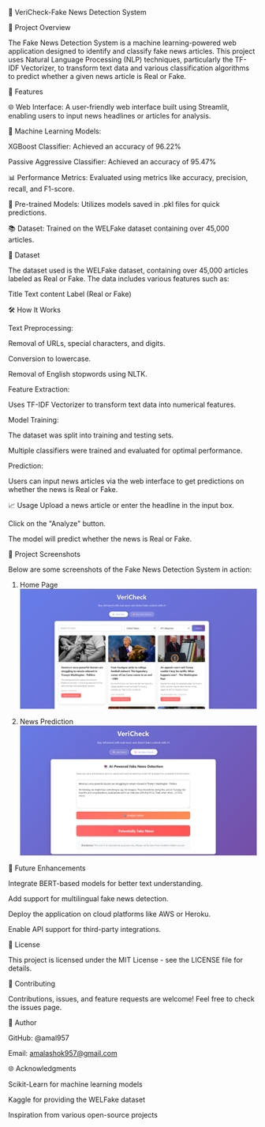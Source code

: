 📰 VeriCheck-Fake News Detection System

🌟 Project Overview

The Fake News Detection System is a machine learning-powered web application designed to identify and classify fake news articles. 
This project uses Natural Language Processing (NLP) techniques, particularly the TF-IDF Vectorizer, to transform text data and various classification algorithms to predict whether a given news article is Real or Fake.

🚀 Features

🌐 Web Interface: A user-friendly web interface built using Streamlit, enabling users to input news headlines or articles for analysis.

🧠 Machine Learning Models:

XGBoost Classifier: Achieved an accuracy of 96.22%

Passive Aggressive Classifier: Achieved an accuracy of 95.47%

📊 Performance Metrics: Evaluated using metrics like accuracy, precision, recall, and F1-score.

📄 Pre-trained Models: Utilizes models saved in .pkl files for quick predictions.

📚 Dataset: Trained on the WELFake dataset containing over 45,000 articles.

📂 Dataset

The dataset used is the WELFake dataset, containing over 45,000 articles labeled as Real or Fake. The data includes various features such as:

Title
Text content
Label (Real or Fake)


🛠️ How It Works

Text Preprocessing:

Removal of URLs, special characters, and digits.

Conversion to lowercase.

Removal of English stopwords using NLTK.

Feature Extraction:

Uses TF-IDF Vectorizer to transform text data into numerical features.

Model Training:

The dataset was split into training and testing sets.

Multiple classifiers were trained and evaluated for optimal performance.

Prediction:

Users can input news articles via the web interface to get predictions on whether the news is Real or Fake.

📈 Usage
Upload a news article or enter the headline in the input box.

Click on the "Analyze" button.

The model will predict whether the news is Real or Fake.

📸 Project Screenshots

Below are some screenshots of the Fake News Detection System in action:

1. Home Page
 ![image](assets/VeriCheckhome.png)



2. News Prediction
    ![image](assets/VeriCheckfakenews.png)

🔧 Future Enhancements

 Integrate BERT-based models for better text understanding.
 
 Add support for multilingual fake news detection.
 
 Deploy the application on cloud platforms like AWS or Heroku.
 
 Enable API support for third-party integrations.

 
📝 License

This project is licensed under the MIT License - see the LICENSE file for details.

🤝 Contributing

Contributions, issues, and feature requests are welcome! Feel free to check the issues page.

👤 Author

GitHub: @amal957

Email: amalashok957@gmail.com


🌐 Acknowledgments

Scikit-Learn for machine learning models

Kaggle for providing the WELFake dataset

Inspiration from various open-source projects


